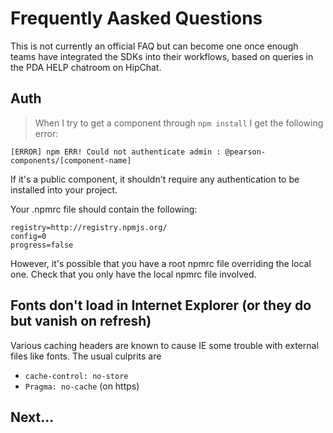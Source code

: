 # Frequently Aasked Questions

This is not currently an official FAQ but can become one once enough teams have
integrated the SDKs into their workflows, based on queries in the PDA HELP
chatroom on HipChat.

## Auth

> When I try to get a component through `npm install` I get the following error:

```
[ERROR] npm ERR! Could not authenticate admin : @pearson-components/[component-name]
```

If it's a public component, it shouldn't require any authentication to be 
installed into your project.

Your .npmrc file should contain the following:

```
registry=http://registry.npmjs.org/
config=0
progress=false
```

However, it's possible that you have a root npmrc file overriding the local one.
Check that you only have the local npmrc file involved.

## Fonts don't load in Internet Explorer (or they do but vanish on refresh)

Various caching headers are known to cause IE some trouble with external files
like fonts. The usual culprits are

* `cache-control: no-store`
* `Pragma: no-cache` (on https)

## Next...

